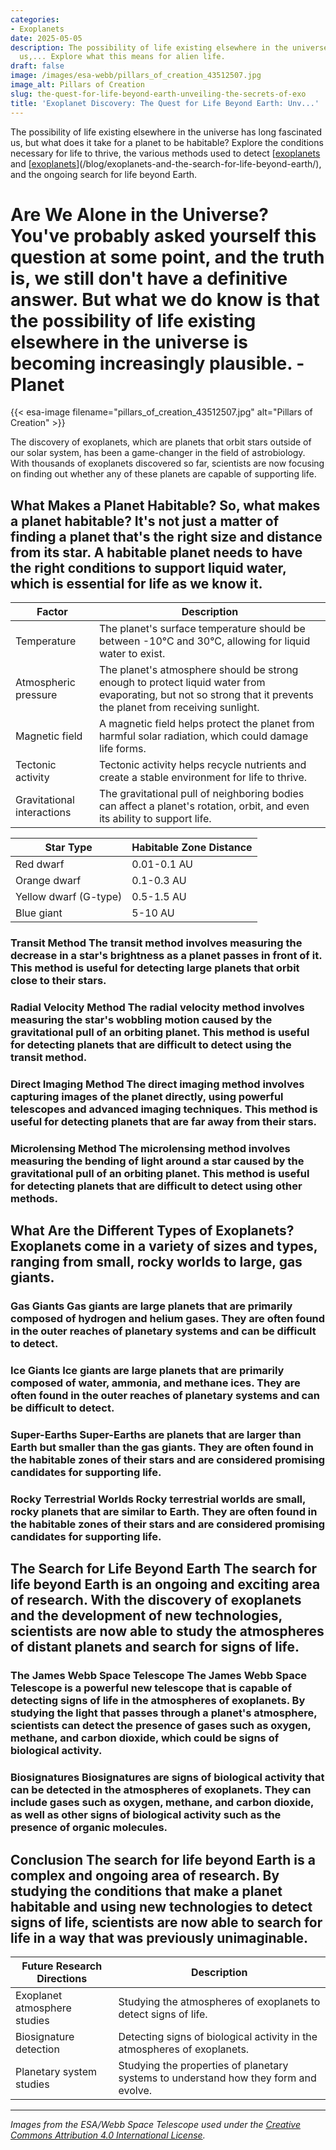 ```yaml
---
categories:
- Exoplanets
date: 2025-05-05
description: The possibility of life existing elsewhere in the universe has long fascinated
  us,... Explore what this means for alien life.
draft: false
image: /images/esa-webb/pillars_of_creation_43512507.jpg
image_alt: Pillars of Creation
slug: the-quest-for-life-beyond-earth-unveiling-the-secrets-of-exo
title: 'Exoplanet Discovery: The Quest for Life Beyond Earth: Unv...'
---
```


The possibility of life existing elsewhere in the universe has long fascinated us, but what does it take for a planet to be habitable? Explore the conditions necessary for life to thrive, the various methods used to detect [[exoplanets](/blog/the-cosmic-dance-of-exoplanets-and-habitable-zones) and [[exoplanets](/blog/a-new-method-to-detect-atmospheres-on-rocky-exoplanets)](/blog/exoplanets-and-the-search-for-life-beyond-earth/), and the ongoing search for life beyond Earth.

# Are We Alone in the Universe? You've probably asked yourself this question at some point, and the truth is, we still don't have a definitive answer. But what we do know is that the possibility of life existing elsewhere in the universe is becoming increasingly plausible. - Planet
{{< esa-image filename="pillars_of_creation_43512507.jpg" alt="Pillars of Creation" >}}



 The discovery of exoplanets, which are planets that orbit stars outside of our solar system, has been a game-changer in the field of astrobiology. With thousands of exoplanets discovered so far, scientists are now focusing on finding out whether any of these planets are capable of supporting life.

 ## What Makes a Planet Habitable? So, what makes a planet habitable? It's not just a matter of finding a planet that's the right size and distance from its star. A habitable planet needs to have the right conditions to support liquid water, which is essential for life as we know it.

 | **Factor** | **Description** |
| --- | --- |
| Temperature | The planet's surface temperature should be between -10°C and 30°C, allowing for liquid water to exist. |
| Atmospheric pressure | The planet's atmosphere should be strong enough to protect liquid water from evaporating, but not so strong that it prevents the planet from receiving sunlight. |
| Magnetic field | A magnetic field helps protect the planet from harmful solar radiation, which could damage life forms. |
| Tectonic activity | Tectonic activity helps recycle nutrients and create a stable environment for life to thrive. |
| Gravitational interactions | The gravitational pull of neighboring bodies can affect a planet's rotation, orbit, and even its ability to support life. | ### Understanding the Habitable Zone The habitable zone, also known as the "Goldilocks zone," is the region around a star where temperatures are just right for liquid water to exist. This zone is determined by the star's size, age, and brightness. For example, a small, cool star like a red dwarf will have a narrower habitable zone than a larger, more luminous star like a G-type main-sequence star (like our sun).

 | **Star Type** | **Habitable Zone Distance** |
| --- | --- |
| Red dwarf | 0.01-0.1 AU |
| Orange dwarf | 0.1-0.3 AU |
| Yellow dwarf (G-type) | 0.5-1.5 AU |
| Blue giant | 5-10 AU | ## How Do Scientists Find Exoplanets? So, how do scientists find exoplanets? There are several methods, each with its strengths and limitations.

 ### Transit Method The transit method involves measuring the decrease in a star's brightness as a planet passes in front of it. This method is useful for detecting large planets that orbit close to their stars.

 ### Radial Velocity Method The radial velocity method involves measuring the star's wobbling motion caused by the gravitational pull of an orbiting planet. This method is useful for detecting planets that are difficult to detect using the transit method.

 ### Direct Imaging Method The direct imaging method involves capturing images of the planet directly, using powerful telescopes and advanced imaging techniques. This method is useful for detecting planets that are far away from their stars.

 ### Microlensing Method The microlensing method involves measuring the bending of light around a star caused by the gravitational pull of an orbiting planet. This method is useful for detecting planets that are difficult to detect using other methods.

 ## What Are the Different Types of Exoplanets? Exoplanets come in a variety of sizes and types, ranging from small, rocky worlds to large, gas giants.

 ### Gas Giants Gas giants are large planets that are primarily composed of hydrogen and helium gases. They are often found in the outer reaches of planetary systems and can be difficult to detect.

 ### Ice Giants Ice giants are large planets that are primarily composed of water, ammonia, and methane ices. They are often found in the outer reaches of planetary systems and can be difficult to detect.

 ### Super-Earths Super-Earths are planets that are larger than Earth but smaller than the gas giants. They are often found in the habitable zones of their stars and are considered promising candidates for supporting life.

 ### Rocky Terrestrial Worlds Rocky terrestrial worlds are small, rocky planets that are similar to Earth. They are often found in the habitable zones of their stars and are considered promising candidates for supporting life.

 ## The Search for Life Beyond Earth The search for life beyond Earth is an ongoing and exciting area of research. With the discovery of exoplanets and the development of new technologies, scientists are now able to study the atmospheres of distant planets and search for signs of life.

 ### The James Webb Space Telescope The James Webb Space Telescope is a powerful new telescope that is capable of detecting signs of life in the atmospheres of exoplanets. By studying the light that passes through a planet's atmosphere, scientists can detect the presence of gases such as oxygen, methane, and carbon dioxide, which could be signs of biological activity.

 ### Biosignatures Biosignatures are signs of biological activity that can be detected in the atmospheres of exoplanets. They can include gases such as oxygen, methane, and carbon dioxide, as well as other signs of biological activity such as the presence of organic molecules.

 ## Conclusion The search for life beyond Earth is a complex and ongoing area of research. By studying the conditions that make a planet habitable and using new technologies to detect signs of life, scientists are now able to search for life in a way that was previously unimaginable.

 | **Future Research Directions** | **Description** |
| --- | --- |
| Exoplanet atmosphere studies | Studying the atmospheres of exoplanets to detect signs of life. |
| Biosignature detection | Detecting signs of biological activity in the atmospheres of exoplanets. |
| Planetary system studies | Studying the properties of planetary systems to understand how they form and evolve. | As we continue to explore the universe and search for life beyond Earth, we may eventually find the answer to one of humanity's greatest questions: are we alone in the universe?

---

*Images from the ESA/Webb Space Telescope used under the [Creative Commons Attribution 4.0 International License](https://creativecommons.org/licenses/by/4.0).*